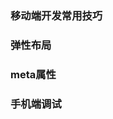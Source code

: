 ### 移动端开发常用技巧

[弹性布局]: https://www.cnblogs.com/Renyi-Fan/p/8116310.html
[meta属性大全]: ;;;

### 弹性布局

### meta属性

### 手机端调试